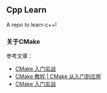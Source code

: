 ## Cpp Learn

A repo to learn c++!

### 关于CMake

参考文章：

- [CMake 入门实战](https://www.jianshu.com/p/6e6569ba2237)
- [CMake 教程 | CMake 从入门到应用](https://aiden-dong.github.io/2019/07/20/CMake%E6%95%99%E7%A8%8B%E4%B9%8BCMake%E4%BB%8E%E5%85%A5%E9%97%A8%E5%88%B0%E5%BA%94%E7%94%A8/)
- [CMake 入门实战](https://www.hahack.com/codes/cmake/#more)
